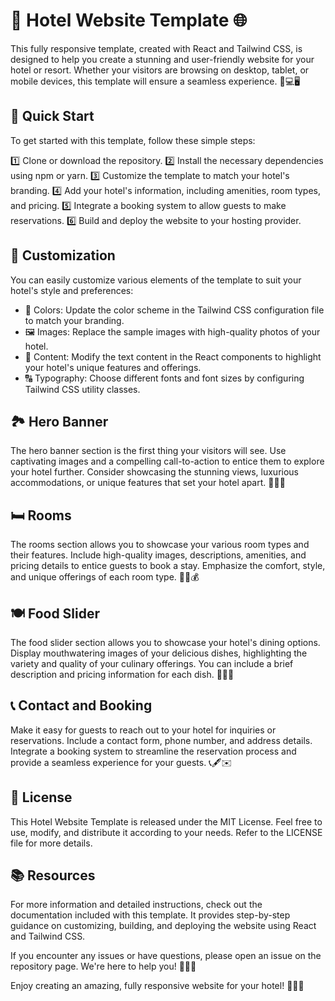 # 🏨 Hotel Website Template 🌐

This fully responsive template, created with React and Tailwind CSS, is designed to help you create a stunning and user-friendly website for your hotel or resort. Whether your visitors are browsing on desktop, tablet, or mobile devices, this template will ensure a seamless experience. 📱💻🖥️

## 🚀 Quick Start
To get started with this template, follow these simple steps:

1️⃣ Clone or download the repository.
2️⃣ Install the necessary dependencies using npm or yarn.
3️⃣ Customize the template to match your hotel's branding.
4️⃣ Add your hotel's information, including amenities, room types, and pricing.
5️⃣ Integrate a booking system to allow guests to make reservations.
6️⃣ Build and deploy the website to your hosting provider.

## 🎨 Customization
You can easily customize various elements of the template to suit your hotel's style and preferences:

- 🎈 Colors: Update the color scheme in the Tailwind CSS configuration file to match your branding.
- 🖼️ Images: Replace the sample images with high-quality photos of your hotel.
- 📝 Content: Modify the text content in the React components to highlight your hotel's unique features and offerings.
- 🔠 Typography: Choose different fonts and font sizes by configuring Tailwind CSS utility classes.

## 🏞️ Hero Banner
The hero banner section is the first thing your visitors will see. Use captivating images and a compelling call-to-action to entice them to explore your hotel further. Consider showcasing the stunning views, luxurious accommodations, or unique features that set your hotel apart. 🌅🌇🌄

## 🛏️ Rooms
The rooms section allows you to showcase your various room types and their features. Include high-quality images, descriptions, amenities, and pricing details to entice guests to book a stay. Emphasize the comfort, style, and unique offerings of each room type. 🛌💼💰

## 🍽️ Food Slider
The food slider section allows you to showcase your hotel's dining options. Display mouthwatering images of your delicious dishes, highlighting the variety and quality of your culinary offerings. You can include a brief description and pricing information for each dish. 🍔🍕🥗

## 📞 Contact and Booking
Make it easy for guests to reach out to your hotel for inquiries or reservations. Include a contact form, phone number, and address details. Integrate a booking system to streamline the reservation process and provide a seamless experience for your guests. 📞🖋️✉️

## 🔐 License
This Hotel Website Template is released under the MIT License. Feel free to use, modify, and distribute it according to your needs. Refer to the LICENSE file for more details.

## 📚 Resources
For more information and detailed instructions, check out the documentation included with this template. It provides step-by-step guidance on customizing, building, and deploying the website using React and Tailwind CSS.

If you encounter any issues or have questions, please open an issue on the repository page. We're here to help you! 💬👨‍💻

Enjoy creating an amazing, fully responsive website for your hotel! 🌟✨🏨

